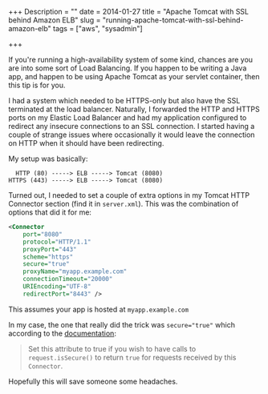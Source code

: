 +++
Description = ""
date = 2014-01-27
title = "Apache Tomcat with SSL behind Amazon ELB"
slug = "running-apache-tomcat-with-ssl-behind-amazon-elb"
tags = ["aws", "sysadmin"]

+++

If you're running a high-availability system of some kind, chances are you are into some sort of Load Balancing. If you happen to be writing a Java app, and happen to be using Apache Tomcat as your servlet container, then this tip is for you.

<!--more-->

I had a system which needed to be HTTPS-only but also have the SSL terminated at the load balancer. Naturally, I forwarded the HTTP and HTTPS ports on my Elastic Load Balancer and had my application configured to redirect any insecure connections to an SSL connection. I started having a couple of strange issues where occasionally it would leave the connection on HTTP when it should have been redirecting.

My setup was basically:

```text
  HTTP (80) -----> ELB -----> Tomcat (8080)
HTTPS (443) -----> ELB -----> Tomcat (8080)
```

Turned out, I needed to set a couple of extra options in my Tomcat HTTP Connector section (find it in `server.xml`). This was the combination of options that did it for me:

```xml
<Connector
    port="8080"
    protocol="HTTP/1.1"
    proxyPort="443"
    scheme="https"
    secure="true"
    proxyName="myapp.example.com"
    connectionTimeout="20000"
    URIEncoding="UTF-8"
    redirectPort="8443" />
```

This assumes your app is hosted at `myapp.example.com`

In my case, the one that really did the trick was `secure="true"` which according to the [documentation](http://tomcat.apache.org/tomcat-7.0-doc/config/http.html):

>Set this attribute to true if you wish to have calls to `request.isSecure()` to return `true` for requests received by this `Connector`.

Hopefully this will save someone some headaches.
